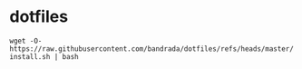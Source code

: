 # dotfiles
`wget -O- https://raw.githubusercontent.com/bandrada/dotfiles/refs/heads/master/install.sh | bash`
